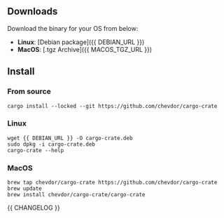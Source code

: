 ## Downloads

Download the binary for your OS from below:
- **Linux**: [Debian package]({{ DEBIAN_URL }})
- **MacOS**: [.tgz Archive]({{ MACOS_TGZ_URL }})
## Install

### From source

```
cargo install --locked --git https://github.com/chevdor/cargo-crate
```

### Linux
```
wget {{ DEBIAN_URL }} -O cargo-crate.deb
sudo dpkg -i cargo-crate.deb
cargo-crate --help
```

### MacOS

```
brew tap chevdor/cargo-crate https://github.com/chevdor/cargo-crate
brew update
brew install chevdor/cargo-crate/cargo-crate
```

{{ CHANGELOG }}
